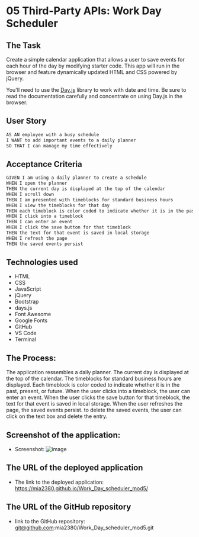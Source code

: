 # 05 Third-Party APIs: Work Day Scheduler

## The Task

Create a simple calendar application that allows a user to save events for each hour of the day by modifying starter code. This app will run in the browser and feature dynamically updated HTML and CSS powered by jQuery.

You'll need to use the [Day.js](https://day.js.org/en/) library to work with date and time. Be sure to read the documentation carefully and concentrate on using Day.js in the browser.

## User Story

```md
AS AN employee with a busy schedule
I WANT to add important events to a daily planner
SO THAT I can manage my time effectively
```

## Acceptance Criteria

```md
GIVEN I am using a daily planner to create a schedule
WHEN I open the planner
THEN the current day is displayed at the top of the calendar
WHEN I scroll down
THEN I am presented with timeblocks for standard business hours
WHEN I view the timeblocks for that day
THEN each timeblock is color coded to indicate whether it is in the past, present, or future
WHEN I click into a timeblock
THEN I can enter an event
WHEN I click the save button for that timeblock
THEN the text for that event is saved in local storage
WHEN I refresh the page
THEN the saved events persist
```

## Technologies used

- HTML
- CSS
- JavaScript
- jQuery
- Bootstrap
- days.js
- Font Awesome
- Google Fonts
- GitHub
- VS Code
- Terminal

## The Process:

The application ressembles a daily planner. The current day is displayed at the top of the calendar. The timeblocks for standard business hours are displayed. Each timeblock is color coded to indicate whether it is in the past, present, or future. When the user clicks into a timeblock, the user can enter an event. When the user clicks the save button for that timeblock, the text for that event is saved in local storage. When the user refreshes the page, the saved events persist. to delete the saved events, the user can click on the text box and delete the entry.

## Screenshot of the application:

- Screenshot: ![image](https://user-images.githubusercontent.com/112995643/210675335-8dcb2e26-0495-4997-be34-b37b1051ea86.png)


## The URL of the deployed application 

- The link to the deployed application: https://mia2380.github.io/Work_Day_scheduler_mod5/

## The URL of the GitHub repository

- link to the GitHub repository: git@github.com:mia2380/Work_Day_scheduler_mod5.git
